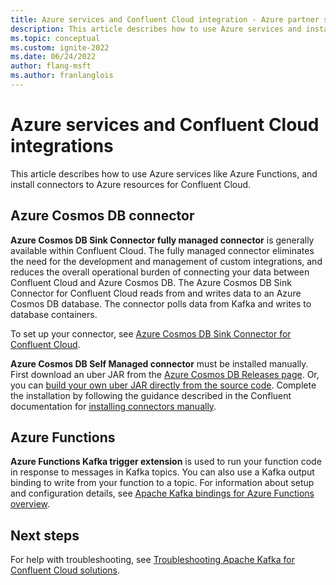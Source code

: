 ```yaml
---
title: Azure services and Confluent Cloud integration - Azure partner solutions
description: This article describes how to use Azure services and install connectors for Confluent Cloud integration.
ms.topic: conceptual
ms.custom: ignite-2022
ms.date: 06/24/2022
author: flang-msft
ms.author: franlanglois
---
```


# Azure services and Confluent Cloud integrations

This article describes how to use Azure services like Azure Functions, and install connectors to Azure resources for Confluent Cloud.

## Azure Cosmos DB connector

**Azure Cosmos DB Sink Connector fully managed connector** is generally available within Confluent Cloud. The fully managed connector eliminates the need for the development and management of custom integrations, and reduces the overall operational burden of connecting your data between Confluent Cloud and Azure Cosmos DB. The Azure Cosmos DB Sink Connector for Confluent Cloud reads from and writes data to an Azure Cosmos DB database. The connector polls data from Kafka and writes to database containers.

To set up your connector, see [Azure Cosmos DB Sink Connector for Confluent Cloud](https://docs.confluent.io/cloud/current/connectors/cc-azure-cosmos-sink.html).

**Azure Cosmos DB Self Managed connector** must be installed manually. First download an uber JAR from the [Azure Cosmos DB Releases page](https://github.com/microsoft/kafka-connect-cosmosdb/releases). Or, you can [build your own uber JAR directly from the source code](https://github.com/microsoft/kafka-connect-cosmosdb/blob/dev/doc/README_Sink.md#install-sink-connector). Complete the installation by following the guidance described in the Confluent documentation for [installing connectors manually](https://docs.confluent.io/home/connect/install.html#install-connector-manually).

## Azure Functions

**Azure Functions Kafka trigger extension** is used to run your function code in response to messages in Kafka topics. You can also use a Kafka output binding to write from your function to a topic. For information about setup and configuration details, see [Apache Kafka bindings for Azure Functions overview](../../azure-functions/functions-bindings-kafka.md).

## Next steps

For help with troubleshooting, see [Troubleshooting Apache Kafka for Confluent Cloud solutions](troubleshoot.md).
